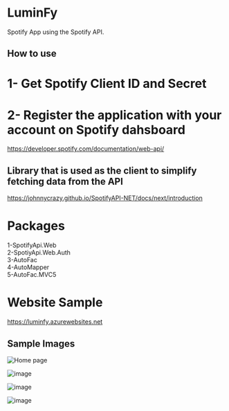 # LuminFy
Spotify App using the Spotify API. 


## How to use

# 1- Get Spotify Client ID and Secret
# 2- Register the application with your account on Spotify dahsboard

https://developer.spotify.com/documentation/web-api/

## Library that is used as the client to simplify fetching data from the API
https://johnnycrazy.github.io/SpotifyAPI-NET/docs/next/introduction

# Packages

 1-SpotifyApi.Web  
 2-SpotiyApi.Web.Auth  
 3-AutoFac  
 4-AutoMapper  
 5-AutoFac.MVC5  
 
 # Website Sample
 https://luminfy.azurewebsites.net
 

## Sample Images

![Home page](https://user-images.githubusercontent.com/53438581/110303238-8a96dd00-7fd0-11eb-8e4a-9ad06b3ae721.png)

![image](https://user-images.githubusercontent.com/53438581/110303327-a306f780-7fd0-11eb-9d62-a21795b796c4.png)

![image](https://user-images.githubusercontent.com/53438581/110303389-b619c780-7fd0-11eb-85de-f040f0c158ea.png)

![image](https://user-images.githubusercontent.com/53438581/110303473-cd58b500-7fd0-11eb-9512-02af91da0998.png)

